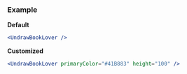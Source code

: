 ### Example

**Default**
```jsx
<UndrawBookLover />
```

**Customized**
```jsx
<UndrawBookLover primaryColor="#41B883" height="100" />
```
